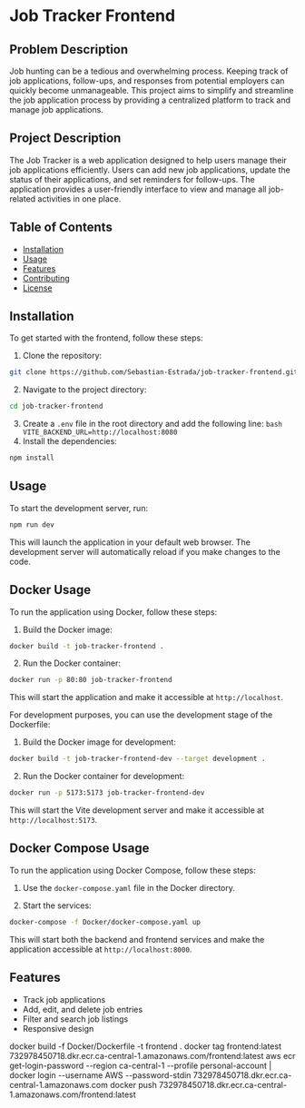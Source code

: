 # Job Tracker Frontend

## Problem Description

Job hunting can be a tedious and overwhelming process. Keeping track of job applications, follow-ups, and responses from potential employers can quickly become unmanageable. This project aims to simplify and streamline the job application process by providing a centralized platform to track and manage job applications.

## Project Description

The Job Tracker is a web application designed to help users manage their job applications efficiently. Users can add new job applications, update the status of their applications, and set reminders for follow-ups. The application provides a user-friendly interface to view and manage all job-related activities in one place.

## Table of Contents

- [Installation](#installation)
- [Usage](#usage)
- [Features](#features)
- [Contributing](#contributing)
- [License](#license)

## Installation

To get started with the frontend, follow these steps:

1. Clone the repository:
  ```bash
  git clone https://github.com/Sebastian-Estrada/job-tracker-frontend.git
  ```
2. Navigate to the project directory:
  ```bash
  cd job-tracker-frontend
  ```
  3. Create a `.env` file in the root directory and add the following line:
    ```bash
    VITE_BACKEND_URL=http://localhost:8080
    ```
4. Install the dependencies:
  ```bash
  npm install
  ```

## Usage

To start the development server, run:
```bash
npm run dev
```
This will launch the application in your default web browser. The development server will automatically reload if you make changes to the code.

## Docker Usage

To run the application using Docker, follow these steps:

1. Build the Docker image:
  ```bash
  docker build -t job-tracker-frontend .
  ```

2. Run the Docker container:
  ```bash
  docker run -p 80:80 job-tracker-frontend
  ```

This will start the application and make it accessible at `http://localhost`.

For development purposes, you can use the development stage of the Dockerfile:

1. Build the Docker image for development:
  ```bash
  docker build -t job-tracker-frontend-dev --target development .
  ```

2. Run the Docker container for development:
  ```bash
  docker run -p 5173:5173 job-tracker-frontend-dev
  ```

This will start the Vite development server and make it accessible at `http://localhost:5173`.

## Docker Compose Usage

To run the application using Docker Compose, follow these steps:

1. Use the `docker-compose.yaml` file in the Docker directory.

2. Start the services:
  ```bash
  docker-compose -f Docker/docker-compose.yaml up
  ```

This will start both the backend and frontend services and make the application accessible at `http://localhost:8000`.

## Features

- Track job applications
- Add, edit, and delete job entries
- Filter and search job listings
- Responsive design


docker build -f Docker/Dockerfile -t frontend .
docker tag frontend:latest 732978450718.dkr.ecr.ca-central-1.amazonaws.com/frontend:latest
aws ecr get-login-password --region ca-central-1 --profile personal-account | docker login --username AWS --password-stdin 732978450718.dkr.ecr.ca-central-1.amazonaws.com
docker push 732978450718.dkr.ecr.ca-central-1.amazonaws.com/frontend:latest